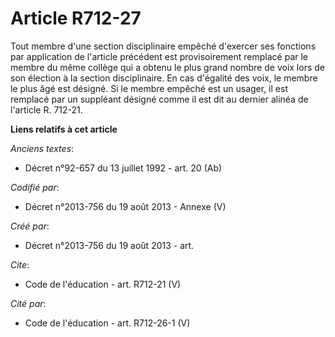 # Article R712-27

Tout membre d'une section disciplinaire empêché d'exercer ses fonctions par application de l'article précédent est
provisoirement remplacé par le membre du même collège qui a obtenu le plus grand nombre de voix lors de son élection à la
section disciplinaire. En cas d'égalité des voix, le membre le plus âgé est désigné. Si le membre empêché est un usager, il
est remplacé par un suppléant désigné comme il est dit au dernier alinéa de l'article R. 712-21.

**Liens relatifs à cet article**

_Anciens textes_:

  - Décret n°92-657 du 13 juillet 1992 - art. 20 (Ab)

_Codifié par_:

  - Décret n°2013-756 du 19 août 2013 -  Annexe (V)

_Créé par_:

  - Décret n°2013-756 du 19 août 2013 - art.

_Cite_:

  - Code de l'éducation - art. R712-21 (V)

_Cité par_:

  - Code de l'éducation - art. R712-26-1 (V)
